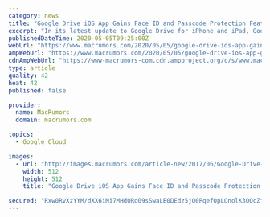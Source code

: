 ```yaml
---
category: news
title: "Google Drive iOS App Gains Face ID and Passcode Protection Feature"
excerpt: "In its latest update to Google Drive for iPhone and iPad, Google has added a new Privacy Screen feature that lets users enable Face ID or"
publishedDateTime: 2020-05-05T09:25:00Z
webUrl: "https://www.macrumors.com/2020/05/05/google-drive-ios-app-gains-face-id-touchid-feature/"
ampWebUrl: "https://www.macrumors.com/2020/05/05/google-drive-ios-app-gains-face-id-touchid-feature/amp/"
cdnAmpWebUrl: "https://www-macrumors-com.cdn.ampproject.org/c/s/www.macrumors.com/2020/05/05/google-drive-ios-app-gains-face-id-touchid-feature/amp/"
type: article
quality: 42
heat: 42
published: false

provider:
  name: MacRumors
  domain: macrumors.com

topics:
  - Google Cloud

images:
  - url: "http://images.macrumors.com/article-new/2017/06/Google-Drive-icon.jpg"
    width: 512
    height: 512
    title: "Google Drive iOS App Gains Face ID and Passcode Protection Feature"

secured: "Rxw0RvXzYYM/dXX6iMi7MHdQRo09sSwaLE0DEdz5jQ0PqefQpLQnolK3QQcZf6KX8nYf4ZXox8NWjxyoDcAi9I+RE4REZLPSuNLe4P/2BgAAxRmJZxp5Lbf7rHRz/Oa6i3r0cGMNtVbIbgGImD7sI0VQbdvHJT1G1+25EpgR9s3TfgqGDqVb69wO47rKSP6lTh7HhqCDd89kLC/dCp0iDyHO/VfkWDTDezFXd7cCkP5ZXbve8KcoTce3jUrzvRbEDwg12IgKvrKHibkCYfh9AV2Xk2aIylSgJK/2WukYxguI9j9ykHRhUCIY7/wTbnJk;KvEnr9iwHkgKXHazXheSiQ=="
---
```


